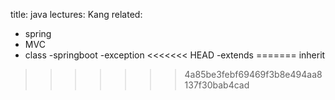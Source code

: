 title: java
lectures: Kang
related:
- spring
- MVC
- class
-springboot
-exception
<<<<<<< HEAD
-extends
=======
  inherit
>>>>>>> 4a85be3febf69469f3b8e494aa8137f30bab4cad
